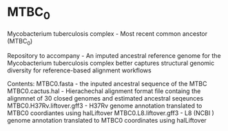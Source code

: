 # MTBC<sub>0</sub>
Mycobacterium tuberculosis complex - Most recent common ancestor (MTBC<sub>0</sub>)

Repository to accompany - An imputed ancestral reference genome for the Mycobacterium tuberculosis complex better captures structural genomic diversity for reference-based alignment workflows

Contents:
MTBC0.fasta - the inputed ancestral sequence of the MTBC
MTBC0.cactus.hal - Hierachechal alignment format file containg the alignmnet of 30 closed genomes and estimated ancestral seqeunces
MTBC0.H37Rv.liftover.gff3 - H37Rv genome annotation translated to MTBC0 coordiantes using halLiftover
MTBC0.L8.liftover.gff3 - L8 (NCBI ) genome annotation translated to MTBC0 coordinates using halLiftover
